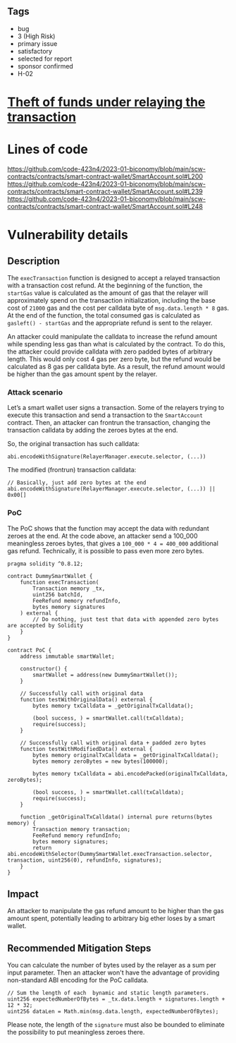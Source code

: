 ## Tags

- bug
- 3 (High Risk)
- primary issue
- satisfactory
- selected for report
- sponsor confirmed
- H-02

# [Theft of funds under relaying the transaction](https://github.com/code-423n4/2023-01-biconomy-findings/issues/489) 

# Lines of code

https://github.com/code-423n4/2023-01-biconomy/blob/main/scw-contracts/contracts/smart-contract-wallet/SmartAccount.sol#L200
https://github.com/code-423n4/2023-01-biconomy/blob/main/scw-contracts/contracts/smart-contract-wallet/SmartAccount.sol#L239
https://github.com/code-423n4/2023-01-biconomy/blob/main/scw-contracts/contracts/smart-contract-wallet/SmartAccount.sol#L248


# Vulnerability details

## Description

The `execTransaction` function is designed to accept a relayed transaction with a transaction cost refund. At the beginning of the function, the `startGas` value is calculated as the amount of gas that the relayer will approximately spend on the transaction initialization, including the base cost of `21000` gas and the cost per calldata byte of `msg.data.length * 8` gas. At the end of the function, the total consumed gas is calculated as `gasleft() - startGas` and the appropriate refund is sent to the relayer.

An attacker could manipulate the calldata to increase the refund amount while spending less gas than what is calculated by the contract. To do this, the attacker could provide calldata with zero padded bytes of arbitrary length. This would only cost 4 gas per zero byte, but the refund would be calculated as 8 gas per calldata byte. As a result, the refund amount would be higher than the gas amount spent by the relayer.

### Attack scenario

Let’s a smart wallet user signs a transaction. Some of the relayers trying to execute this transaction and send a transaction to the `SmartAccount` contract. Then, an attacker can frontrun the transaction, changing the transaction calldata by adding the zeroes bytes at the end.

So, the original transaction has such calldata:

```sol=
abi.encodeWithSignature(RelayerManager.execute.selector, (...))
```

The modified (frontrun) transaction calldata:

```sol=
// Basically, just add zero bytes at the end
abi.encodeWithSignature(RelayerManager.execute.selector, (...)) || 0x00[]
```

### PoC

The PoC shows that the function may accept the data with redundant zeroes at the end. At the code above, an attacker send a 100_000 meaningless zeroes bytes, that gives a `100_000 * 4 = 400_000` additional gas refund. Technically, it is possible to pass even more zero bytes.

```solidity=
pragma solidity ^0.8.12;

contract DummySmartWallet {
    function execTransaction(
        Transaction memory _tx,
        uint256 batchId,
        FeeRefund memory refundInfo,
        bytes memory signatures
    ) external {
        // Do nothing, just test that data with appended zero bytes are accepted by Solidity
    }
}

contract PoC {
    address immutable smartWallet;

    constructor() {
        smartWallet = address(new DummySmartWallet());
    }

    // Successfully call with original data
    function testWithOriginalData() external {
        bytes memory txCalldata = _getOriginalTxCalldata();

        (bool success, ) = smartWallet.call(txCalldata);
        require(success);
    }

    // Successfully call with original data + padded zero bytes
    function testWithModifiedData() external {
        bytes memory originalTxCalldata = _getOriginalTxCalldata();
        bytes memory zeroBytes = new bytes(100000);

        bytes memory txCalldata = abi.encodePacked(originalTxCalldata, zeroBytes);

        (bool success, ) = smartWallet.call(txCalldata);
        require(success);
    }

    function _getOriginalTxCalldata() internal pure returns(bytes memory) {
        Transaction memory transaction;
        FeeRefund memory refundInfo;
        bytes memory signatures;
        return abi.encodeWithSelector(DummySmartWallet.execTransaction.selector, transaction, uint256(0), refundInfo, signatures);
    }
}
```

## Impact

An attacker to manipulate the gas refund amount to be higher than the gas amount spent, potentially leading to arbitrary big ether loses by a smart wallet.

## Recommended Mitigation Steps

You can calculate the number of bytes used by the relayer as a sum per input parameter. Then an attacker won't have the advantage of providing non-standard ABI encoding for the PoC calldata.


```
// Sum the length of each  bynamic and static length parameters.
uint256 expectedNumberOfBytes = _tx.data.length + signatures.length + 12 * 32;
uint256 dataLen = Math.min(msg.data.length, expectedNumberOfBytes);
```

Please note, the length of the `signature` must also be bounded to eliminate the possibility to put meaningless zeroes there.